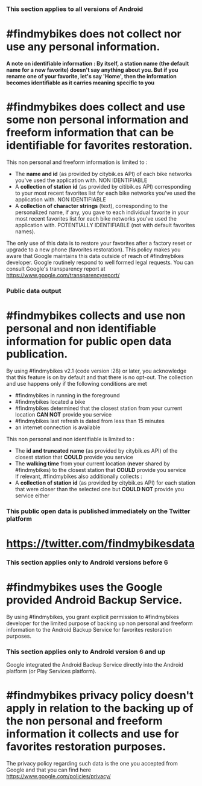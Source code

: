 ### This section applies to all versions of Android
# #findmybikes does not collect nor use any personal information.

**A note on identifiable information : By itself, a station name (the default name for a new favorite) doesn't say anything about you.
But if you rename one of your favorite, let's say 'Home',
then the information becomes identifiable as it carries meaning specific to you**


# #findmybikes does collect and use some non personal information and freeform information that can be identifiable for favorites restoration.
This non personal and freeform information is limited to :

- The **name and id** (as provided by citybik.es API) of each bike networks you've used the application with. NON IDENTIFIABLE
- A **collection of station id** (as provided by citibik.es API) corresponding to your most recent favorites list
for each bike networks you've used the application with. NON IDENTIFIABLE
- A **collection of character strings** (text), corresponding to the personalized name, if any, you gave to each individual favorite in your most recent favorites
list for each bike networks you've used the application with. POTENTIALLY IDENTIFIABLE (not with default favorites names).

The only use of this data is to restore your favorites after a factory reset or upgrade to a new phone (favorites restoration). This policy makes you aware that Google maintains this data outside of reach
of #findmybikes developer. Google routinely respond to well formed legal requests. You can consult Google's transparency report at
https://www.google.com/transparencyreport/

### Public data output

# #findmybikes collects and use non personal and non identifiable information for public open data publication.
By using #findmybikes v2.1 (code version :28) or later, you acknowledge that this feature is on by default and that there is no opt-out.
The collection and use happens only if the following conditions are met

- \#findmybikes in running in the foreground
- \#findmybikes located a bike
- \#findmybikes determined that the closest station from your current location **CAN NOT** provide you service
- \#findmybikes last refresh is dated from less than 15 minutes
- an internet connection is available

This non personal and non identifiable is limited to :

- The **id and truncated name** (as provided by citybik.es API) of the closest station that **COULD** provide you service
- The **walking time** from your current location (**never** shared by #findmybikes) to the closest station that **COULD** provide you service
<br>If relevant, #findmybikes also additionally collects :
- A **collection of station id** (as provided by citybik.es API) for each station that were closer than the selected one but **COULD NOT** provide you service either

### This public open data is published immediately on the Twitter platform
# https://twitter.com/findmybikesdata



### This section applies only to Android versions before 6

# #findmybikes uses the Google provided Android Backup Service.
By using #findmybikes, you grant explicit permission to #findmybikes developer for the limited purpose
of backing up non personal and freeform information to the Android Backup Service for favorites restoration purposes.


### This section applies only to Android version 6 and up

Google integrated the Android Backup Service directly into the Android platform (or Play Services platform).
# #findmybikes privacy policy doesn't apply in relation to the backing up of the non personal and freeform information it collects and use for favorites restoration purposes.
The privacy policy regarding such data is the one you accepted from Google and that you can find here
https://www.google.com/policies/privacy/

